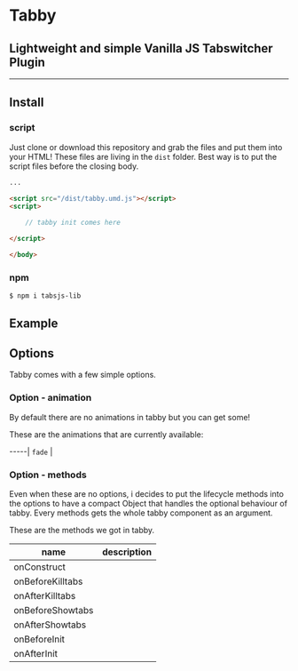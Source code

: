 # Tabby
## Lightweight and simple Vanilla JS Tabswitcher Plugin

---

## Install

### script

Just clone or download this repository and grab the files and put them into your HTML!
These files are living in the `dist` folder. Best way is to put the script files before the closing body.

``` html
...

<script src="/dist/tabby.umd.js"></script>
<script>

    // tabby init comes here

</script>

</body>

```

### npm

``` npm
$ npm i tabsjs-lib
```

## Example

## Options

Tabby comes with a few simple options.

### Option - animation

By default there are no animations in tabby but you can get some!

These are the animations that are currently available:

-----|
`fade` |

### Option - methods

Even when these are no options, i decides to put the lifecycle methods into the options to have a compact Object that
handles the optional behaviour of tabby. Every methods gets the whole tabby component as an argument.

These are the methods we got in tabby.

name                | description
--------------------|-----------
onConstruct         |
onBeforeKilltabs    |
onAfterKilltabs     |
onBeforeShowtabs    |
onAfterShowtabs     |
onBeforeInit        |
onAfterInit         |
